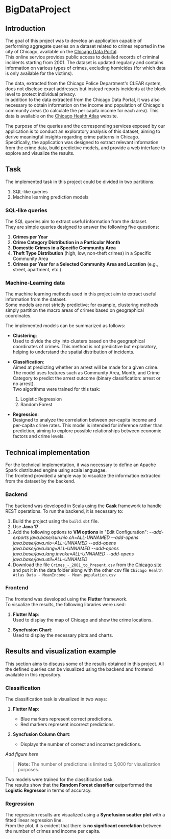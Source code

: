 # BigDataProject

## Introduction

The goal of this project was to develop an application capable of performing aggregate queries on a dataset related to crimes reported in the city of Chicago, available on the [Chicago Data Portal](https://data.cityofchicago.org/).  
This online service provides public access to detailed records of criminal incidents starting from 2001. The dataset is updated regularly and contains information on various types of crimes, excluding homicides (for which data is only available for the victims). 

The data, extracted from the Chicago Police Department's CLEAR system, does not disclose exact addresses but instead reports incidents at the block level to protect individual privacy.  
In addition to the data extracted from the Chicago Data Portal, it was also necessary to obtain information on the income and population of Chicago's community areas (to calculate the per capita income for each area). This data is available on the [Chicago Health Atlas](https://chicagohealthatlas.org/) website.

The purpose of the queries and the corresponding services exposed by our application is to conduct an exploratory analysis of this dataset, aiming to derive meaningful insights regarding crime patterns in Chicago.  
Specifically, the application was designed to extract relevant information from the crime data, build predictive models, and provide a web interface to explore and visualize the results.

## Task

The implemented task in this project could be divided in two partitions:

1) SQL-like queries
2) Machine learning prediction models

### SQL-like queries

The SQL queries aim to extract useful information from the dataset.  
They are simple queries designed to answer the following five questions:

1. **Crimes per Year**  
2. **Crime Category Distribution in a Particular Month**  
3. **Domestic Crimes in a Specific Community Area**  
4. **Theft Type Distribution** (high, low, non-theft crimes) in a Specific Community Area  
5. **Crimes per Year for a Selected Community Area and Location** (e.g., street, apartment, etc.)


### Machine-Learning data

The machine learning methods used in this project aim to extract useful information from the dataset.  
Some models are not strictly predictive; for example, clustering methods simply partition the macro areas of crimes based on geographical coordinates.

The implemented models can be summarized as follows:

- **Clustering**:  
  Used to divide the city into clusters based on the geographical coordinates of crimes. This method is not predictive but exploratory, helping to understand the spatial distribution of incidents.

- **Classification**:  
  Aimed at predicting whether an arrest will be made for a given crime. The model uses features such as Community Area, Month, and Crime Category to predict the arrest outcome (binary classification: arrest or no arrest).  
  Two algorithms were trained for this task:
  1) Logistic Regression
  2) Random Forest

- **Regression**:  
  Designed to analyze the correlation between per-capita income and per-capita crime rates. This model is intended for inference rather than prediction, aiming to explore possible relationships between economic factors and crime levels.

## Technical implementation

For the technical implementation, it was necessary to define an Apache Spark distributed engine using scala languagae.  
The frontend provided a simple way to visualize the information extracted from the dataset by the backend.

### Backend

The backend was developed in Scala using the [**Cask**](https://com-lihaoyi.github.io/cask/) framework to handle REST operations.
To run the backend, it is necessary to:

1. Build the project using the `build.sbt` file.
2. Use **Java 17**.
3. Add the following options to **VM options** in "Edit Configuration":
 *--add-exports java.base/sun.nio.ch=ALL-UNNAMED --add-opens java.base/java.nio=ALL-UNNAMED --add-opens java.base/java.lang=ALL-UNNAMED --add-opens java.base/java.lang.invoke=ALL-UNNAMED --add-opens java.base/java.util=ALL-UNNAMED*
4. Download the file ```Crimes_-_2001_to_Present.csv``` from the [Chicago site](https://data.cityofchicago.org/Public-Safety/Crimes-2001-to-Present/ijzp-q8t2/about_data) and put it in the data folder along with the other csv file `Chicago Health Atlas Data - MeanIncome - Mean population.csv`

### Frontend

The frontend was developed using the **Flutter** framework.  
To visualize the results, the following libraries were used:

1. **Flutter Map**:  
   Used to display the map of Chicago and show the crime locations.

2. **Syncfusion Chart**:  
   Used to display the necessary plots and charts.

## Results and visualization example

This section aims to discuss some of the results obtained in this project.
All the defined queries can be visualized using the backend and frontend available in this repository.

### Classification

The classification task is visualized in two ways:

1. **Flutter Map**:  
   - Blue markers represent correct predictions.  
   - Red markers represent incorrect predictions.

2. **Syncfusion Column Chart**:  
   - Displays the number of correct and incorrect predictions.

*Add figure here*

> **Note:** The number of predictions is limited to 5,000 for visualization purposes.

Two models were trained for the classification task.  
The results show that the **Random Forest classifier** outperformed the **Logistic Regressor** in terms of accuracy.

### Regression

The regression results are visualized using a **Syncfusion scatter plot** with a fitted linear regression line.  
From the plot, it is evident that there is **no significant correlation** between the number of crimes and income per capita.




